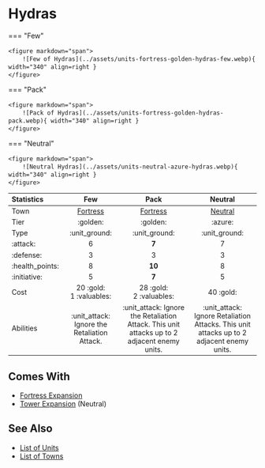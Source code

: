 # Hydras

=== "Few"

    <figure markdown="span">
        ![Few of Hydras](../assets/units-fortress-golden-hydras-few.webp){ width="340" align=right }
    </figure>

=== "Pack"

    <figure markdown="span">
        ![Pack of Hydras](../assets/units-fortress-golden-hydras-pack.webp){ width="340" align=right }
    </figure>

=== "Neutral"

    <figure markdown="span">
        ![Neutral Hydras](../assets/units-neutral-azure-hydras.webp){ width="340" align=right }
    </figure>


| Statistics | Few | Pack | Neutral |
| :--- | :---: | :---: | :---: |
| Town | [Fortress](../towns/fortress.md) | [Fortress](../towns/fortress.md) | [Neutral](../towns/neutral.md) |
| Tier | :golden: | :golden: | :azure: |
| Type | :unit_ground: | :unit_ground: | :unit_ground: |
| :attack: | 6 | **7** | 7 |
| :defense: | 3 | 3 | 3 |
| :health_points: | 8 | **10** | 8 |
| :initiative: | 5 | **7** | 5 |
| Cost | 20 :gold:<br>1 :valuables: | 28 :gold:<br>2 :valuables: | 40 :gold: |
| Abilities | :unit_attack: Ignore the Retaliation Attack. | :unit_attack: Ignore the Retaliation Attack. This unit attacks up to 2 adjacent enemy units. | :unit_attack: Ignore Retaliation Attacks. This unit attacks up to 2 adjacent enemy units. |


## Comes With

- [Fortress Expansion](../content/fortress_expansion.md)
- [Tower Expansion](../content/tower_expansion.md) (Neutral)


## See Also

- [List of Units](index.md)
- [List of Towns](../towns/index.md)